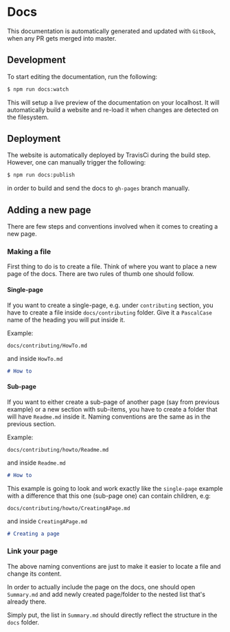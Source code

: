 Docs
=====

This documentation is automatically generated and updated with `GitBook`, when any PR gets merged into master.

## Development

To start editing the documentation, run the following:

```bash
$ npm run docs:watch
```

This will setup a live preview of the documentation on your localhost. It will automatically build a website and
re-load it when changes are detected on the filesystem.

## Deployment

The website is automatically deployed by TravisCi during the build step. However, one can manually trigger the following:

```bash
$ npm run docs:publish
```

in order to build and send the docs to `gh-pages` branch manually.

## Adding a new page

There are few steps and conventions involved when it comes to creating a new page.

### Making a file

First thing to do is to create a file. Think of where you want to place a new page of the docs. There are two rules of thumb one should follow.

#### Single-page

If you want to create a single-page, e.g. under `contributing` section, you have to create a file inside `docs/contributing` folder.
Give it a `PascalCase` name of the heading you will put inside it.

Example:

```
docs/contributing/HowTo.md
```

and inside `HowTo.md`

```md
# How to
```

#### Sub-page

If you want to either create a sub-page of another page (say from previous example) or a new section with sub-items, you have to create a folder that will have `Readme.md` inside it.
Naming conventions are the same as in the previous section.

Example:

```
docs/contributing/howto/Readme.md
```

and inside `Readme.md`

```md
# How to
```

This example is going to look and work exactly like the `single-page` example with a difference that this one (sub-page one) can contain children, e.g:

```
docs/contributing/howto/CreatingAPage.md
```

and inside `CreatingAPage.md`

```md
# Creating a page
```

### Link your page

The above naming conventions are just to make it easier to locate a file and change its content.

In order to actually include the page on the docs, one should open `Summary.md` and add newly created page/folder to the nested list that's already there.

Simply put, the list in `Summary.md` should directly reflect the structure in the `docs` folder.